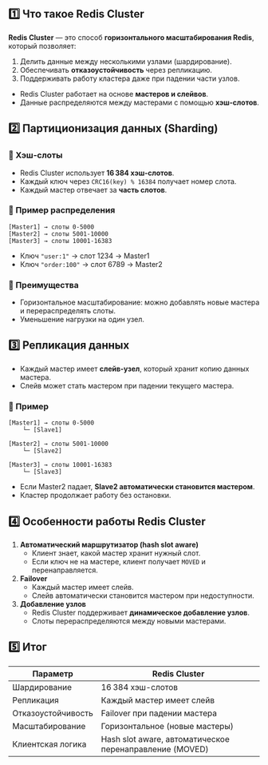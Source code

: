 ## 1️⃣ **Что такое Redis Cluster**
**Redis Cluster** — это способ **горизонтального масштабирования Redis**, который позволяет:
1. Делить данные между несколькими узлами (шардирование).
2. Обеспечивать **отказоустойчивость** через репликацию.
3. Поддерживать работу кластера даже при падении части узлов.
- Redis Cluster работает на основе **мастеров и слейвов**.
- Данные распределяются между мастерами с помощью **хэш-слотов**.
## 2️⃣ **Партиционизация данных (Sharding)**
### 🔹 Хэш-слоты
- Redis Cluster использует **16 384 хэш-слотов**.
- Каждый ключ через `CRC16(key) % 16384` получает номер слота.
- Каждый мастер отвечает за **часть слотов**.
### 🔹 Пример распределения
```
[Master1] → слоты 0-5000
[Master2] → слоты 5001-10000
[Master3] → слоты 10001-16383
```
- Ключ `"user:1"` → слот 1234 → Master1
- Ключ `"order:100"` → слот 6789 → Master2
### 🔹 Преимущества
- Горизонтальное масштабирование: можно добавлять новые мастера и перераспределять слоты.
- Уменьшение нагрузки на один узел.
## 3️⃣ **Репликация данных**
- Каждый мастер имеет **слейв-узел**, который хранит копию данных мастера.
- Слейв может стать мастером при падении текущего мастера.
### 🔹 Пример
```
[Master1] → слоты 0-5000
    └─ [Slave1]

[Master2] → слоты 5001-10000
    └─ [Slave2]

[Master3] → слоты 10001-16383
    └─ [Slave3]
```
- Если Master2 падает, **Slave2 автоматически становится мастером**.
- Кластер продолжает работу без остановки.
## 4️⃣ **Особенности работы Redis Cluster**
1. **Автоматический маршрутизатор (hash slot aware)**
    - Клиент знает, какой мастер хранит нужный слот.
    - Если ключ не на мастере, клиент получает `MOVED` и перенаправляется.
2. **Failover**
    - Каждый мастер имеет слейв.
    - Слейв автоматически становится мастером при недоступности.
3. **Добавление узлов**
    - Redis Cluster поддерживает **динамическое добавление узлов**.
    - Слоты перераспределяются между новыми мастерами.
## 5️⃣ **Итог**

|Параметр|Redis Cluster|
|---|---|
|Шардирование|16 384 хэш-слотов|
|Репликация|Каждый мастер имеет слейв|
|Отказоустойчивость|Failover при падении мастера|
|Масштабирование|Горизонтальное (новые мастеры)|
|Клиентская логика|Hash slot aware, автоматическое перенаправление (MOVED)|

